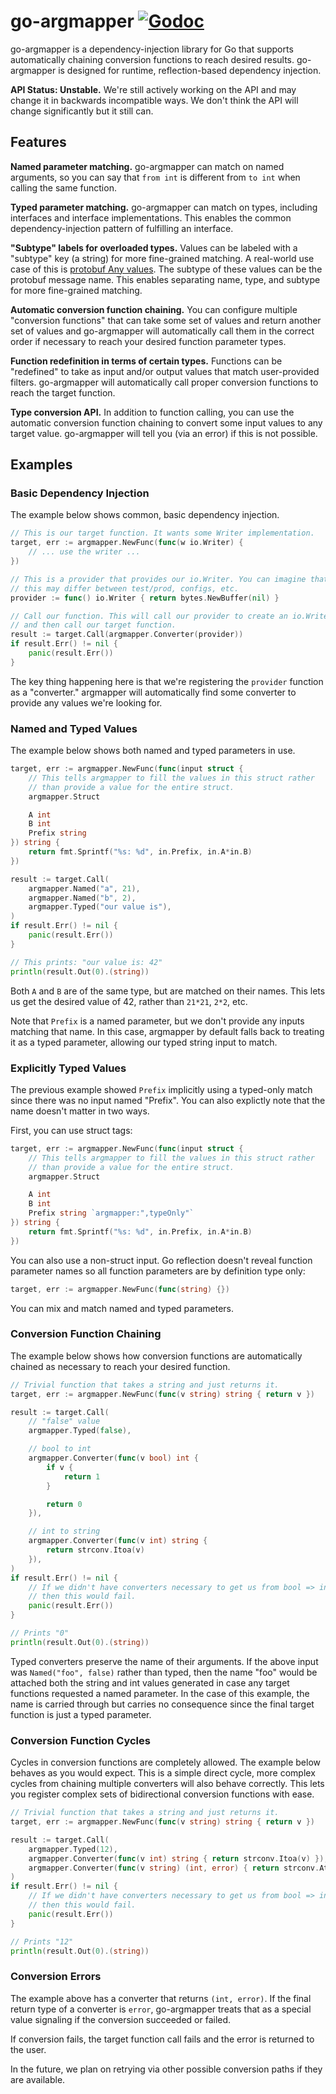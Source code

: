# go-argmapper [![Godoc](https://godoc.org/github.com/hashicorp/go-argmapper?status.svg)](https://godoc.org/github.com/hashicorp/go-argmapper)

go-argmapper is a dependency-injection library for Go that supports
automatically chaining conversion functions to reach desired results.
go-argmapper is designed for runtime, reflection-based dependency injection.

**API Status: Unstable.** We're still actively working on the API and
may change it in backwards incompatible ways. We don't think the API will
change significantly but it still can. 

## Features

**Named parameter matching.** go-argmapper can match on named arguments,
so you can say that `from int` is different from `to int` when calling
the same function.

**Typed parameter matching.** go-argmapper can match on types, including
interfaces and interface implementations. This enables the common
dependency-injection pattern of fulfilling an interface.

**"Subtype" labels for overloaded types.** Values can be labeled with a "subtype" key (a string)
for more fine-grained matching. A real-world use case of this is
[protobuf Any values](https://developers.google.com/protocol-buffers/docs/proto3#any).
The subtype of these values can be the protobuf message name. This enables
separating name, type, and subtype for more fine-grained matching.

**Automatic conversion function chaining.** You can configure multiple
"conversion functions" that can take some set of values and return another
set of values and go-argmapper will automatically call them in the correct
order if necessary to reach your desired function parameter types.

**Function redefinition in terms of certain types.** Functions can be
"redefined" to take as input and/or output values that match user-provided
filters. go-argmapper will automatically call proper conversion functions
to reach the target function.

**Type conversion API.** In addition to function calling, you can use the
automatic conversion function chaining to convert some input values to
any target value. go-argmapper will tell you (via an error) if this is not
possible.

## Examples

### Basic Dependency Injection

The example below shows common, basic dependency injection.

```go
// This is our target function. It wants some Writer implementation.
target, err := argmapper.NewFunc(func(w io.Writer) {
	// ... use the writer ...
})

// This is a provider that provides our io.Writer. You can imagine that
// this may differ between test/prod, configs, etc.
provider := func() io.Writer { return bytes.NewBuffer(nil) }

// Call our function. This will call our provider to create an io.Writer
// and then call our target function.
result := target.Call(argmapper.Converter(provider))
if result.Err() != nil {
	panic(result.Err())
}
```

The key thing happening here is that we're registering the `provider`
function as a "converter." argmapper will automatically find some converter
to provide any values we're looking for.

### Named and Typed Values

The example below shows both named and typed parameters in use.

```go
target, err := argmapper.NewFunc(func(input struct {
	// This tells argmapper to fill the values in this struct rather
	// than provide a value for the entire struct.
	argmapper.Struct

	A int
	B int
	Prefix string
}) string {
	return fmt.Sprintf("%s: %d", in.Prefix, in.A*in.B)
})

result := target.Call(
	argmapper.Named("a", 21),
	argmapper.Named("b", 2),
	argmapper.Typed("our value is"),
)
if result.Err() != nil {
	panic(result.Err())
}

// This prints: "our value is: 42"
println(result.Out(0).(string))
```

Both `A` and `B` are of the same type, but are matched on their names.
This lets us get the desired value of 42, rather than `21*21`, `2*2`, etc.

Note that `Prefix` is a named parameter, but we don't provide any
inputs matching that name. In this case, argmapper by default falls back
to treating it as a typed parameter, allowing our typed string input to
match.

### Explicitly Typed Values

The previous example showed `Prefix` implicitly using a typed-only
match since there was no input named "Prefix". You can also explictly
note that the name doesn't matter in two ways.

First, you can use struct tags:

```go
target, err := argmapper.NewFunc(func(input struct {
	// This tells argmapper to fill the values in this struct rather
	// than provide a value for the entire struct.
	argmapper.Struct

	A int
	B int
	Prefix string `argmapper:",typeOnly"`
}) string {
	return fmt.Sprintf("%s: %d", in.Prefix, in.A*in.B)
})
```

You can also use a non-struct input. Go reflection doesn't reveal
function parameter names so all function parameters are by definition
type only:

```go
target, err := argmapper.NewFunc(func(string) {})
```

You can mix and match named and typed parameters.

### Conversion Function Chaining

The example below shows how conversion functions are automatically
chained as necessary to reach your desired function.

```go
// Trivial function that takes a string and just returns it.
target, err := argmapper.NewFunc(func(v string) string { return v })

result := target.Call(
	// "false" value
	argmapper.Typed(false),

	// bool to int
	argmapper.Converter(func(v bool) int {
		if v {
			return 1
		}

		return 0
	}),

	// int to string
	argmapper.Converter(func(v int) string {
		return strconv.Itoa(v)
	}),
)
if result.Err() != nil {
	// If we didn't have converters necessary to get us from bool => int => string
	// then this would fail.
	panic(result.Err())
}

// Prints "0"
println(result.Out(0).(string))
```

Typed converters preserve the name of their arguments. If the above input
was `Named("foo", false)` rather than typed, then the name "foo" would
be attached both the string and int values generated in case any target
functions requested a named parameter. In the case of this example, the name
is carried through but carries no consequence since the final target
function is just a typed parameter.

### Conversion Function Cycles

Cycles in conversion functions are completely allowed. The example
below behaves as you would expect. This is a simple direct cycle, more complex
cycles from chaining multiple converters will also behave correctly. This
lets you register complex sets of bidirectional conversion functions with ease.

```go
// Trivial function that takes a string and just returns it.
target, err := argmapper.NewFunc(func(v string) string { return v })

result := target.Call(
	argmapper.Typed(12),
	argmapper.Converter(func(v int) string { return strconv.Itoa(v) }),
	argmapper.Converter(func(v string) (int, error) { return strconv.Atoi(v) }),
)
if result.Err() != nil {
	// If we didn't have converters necessary to get us from bool => int => string
	// then this would fail.
	panic(result.Err())
}

// Prints "12"
println(result.Out(0).(string))
```

### Conversion Errors

The example above has a converter that returns `(int, error)`. If the final
return type of a converter is `error`, go-argmapper treats that as a special
value signaling if the conversion succeeded or failed.

If conversion fails, the target function call fails and the error is returned
to the user.

In the future, we plan on retrying via other possible conversion paths
if they are available.
